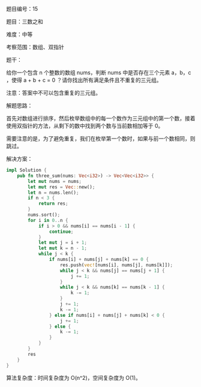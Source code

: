 题目编号：15

题目：三数之和

难度：中等

考察范围：数组、双指针

题干：

给你一个包含 n 个整数的数组 nums，判断 nums 中是否存在三个元素 a，b，c ，使得 a + b + c = 0 ？请你找出所有满足条件且不重复的三元组。

注意：答案中不可以包含重复的三元组。

解题思路：

首先对数组进行排序，然后枚举数组中的每一个数作为三元组中的第一个数，接着使用双指针的方法，从剩下的数中找到两个数与当前数相加等于 0。

需要注意的是，为了避免重复，我们在枚举第一个数时，如果与前一个数相同，则跳过。

解决方案：

```rust
impl Solution {
    pub fn three_sum(nums: Vec<i32>) -> Vec<Vec<i32>> {
        let mut nums = nums;
        let mut res = Vec::new();
        let n = nums.len();
        if n < 3 {
            return res;
        }
        nums.sort();
        for i in 0..n {
            if i > 0 && nums[i] == nums[i - 1] {
                continue;
            }
            let mut j = i + 1;
            let mut k = n - 1;
            while j < k {
                if nums[i] + nums[j] + nums[k] == 0 {
                    res.push(vec![nums[i], nums[j], nums[k]]);
                    while j < k && nums[j] == nums[j + 1] {
                        j += 1;
                    }
                    while j < k && nums[k] == nums[k - 1] {
                        k -= 1;
                    }
                    j += 1;
                    k -= 1;
                } else if nums[i] + nums[j] + nums[k] < 0 {
                    j += 1;
                } else {
                    k -= 1;
                }
            }
        }
        res
    }
}
```

算法复杂度：时间复杂度为 O(n^2)，空间复杂度为 O(1)。